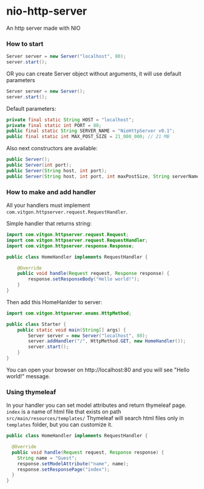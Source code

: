 # nio-http-server
An http server made with NIO

### How to start
```Java
Server server = new Server("localhost", 80);
server.start();
```

OR you can create Server object without arguments, it will use default parameters
```Java
Server server = new Server();
server.start();
```

Default parameters:
```Java
private final static String HOST = "localhost";
private final static int PORT = 80;
public final static String SERVER_NAME = "NioHttpServer v0.1";
public final static int MAX_POST_SIZE = 21_000_000; // 21 MB
```

Also next constructors are available:
```Java
public Server();
public Server(int port);
public Server(String host, int port);
public Server(String host, int port, int maxPostSize, String serverName);
```

### How to make and add handler

All your handlers must implement `com.vitgon.httpserver.request.RequestHandler`.

Simple handler that returns string:
```Java
import com.vitgon.httpserver.request.Request;
import com.vitgon.httpserver.request.RequestHandler;
import com.vitgon.httpserver.response.Response;

public class HomeHandler implements RequestHandler {

	@Override
	public void handle(Request request, Response response) {
		response.setResponseBody("Hello world!");
	}
}
```

Then add this HomeHanlder to server:
```Java
import com.vitgon.httpserver.enums.HttpMethod;

public class Starter {
	public static void main(String[] args) {
		Server server = new Server("localhost", 80);
		server.addHandler("/", HttpMethod.GET, new HomeHandler());
		server.start();
	}
}
```

You can open your browser on http://localhost:80 and you will see "Hello world!" message.

### Using thymeleaf

In your handler you can set model attributes and return thymeleaf page.
`index` is a name of html file that exists on path `src/main/resources/templates/`
Thymeleaf will search html files only in `templates` folder, but you can customize it.
```Java
public class HomeHandler implements RequestHandler {

  @Override
  public void handle(Request request, Response response) {
    String name = "Guest";
    response.setModelAttribute("name", name);
    response.setResponsePage("index");
  }
}
